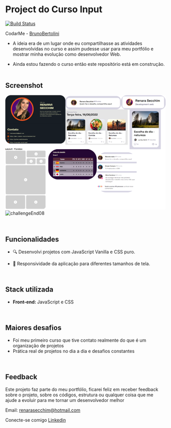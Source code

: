 
# Project do Curso Input

[![Build Status](https://travis-ci.org/joemccann/dillinger.svg?branch=master)](https://travis-ci.org/joemccann/dillinger)

CodarMe - [BrunoBertolini](https://www.instagram.com/codar.me/)

- A ideia era de um lugar onde eu compartilhasse as atividades desenvolvidas no curso e assim pudesse usar para meu portfólio e mostrar minha evolução como desenvolvedor Web.

- Ainda estou fazendo o curso então este repositório está em construção.
&nbsp;

## Screenshot

![challenge01](/src/Desktop%20-%201.png)
![challengeEnd08](/src/challende8-1.png)

&nbsp;
## Funcionalidades

- 🔍 Desenvolvi projetos com JavaScript Vanilla e CSS puro.

- 📱 Responsividade da aplicação para diferentes tamanhos de tela.

&nbsp;
## Stack utilizada

- **Front-end:** JavaScript e CSS

&nbsp;
## Maiores desafios
- Foi meu primeiro curso que tive contato realmente do que é um organização de projetos
- Prática real de projetos no dia a dia e desafios constantes

&nbsp;
## Feedback

Este projeto faz parte do meu portfólio, ficarei feliz em receber feedback sobre o projeto, sobre os códigos, estrutura ou qualquer coisa que me ajude a evoluir para me tornar um desenvolvedor melhor

Email: renarasecchim@hotmail.com

Conecte-se comigo [Linkedin](https://www.linkedin.com/in/renarasecchim/)